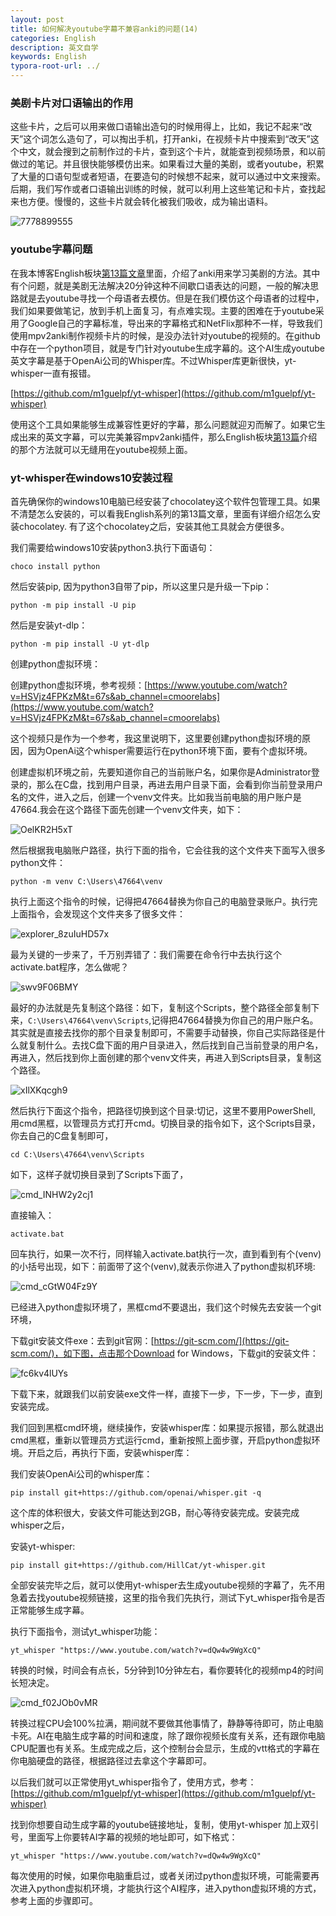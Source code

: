 ```yaml
---
layout: post
title: 如何解决youtube字幕不兼容anki的问题(14)
categories: English
description: 英文自学
keywords: English
typora-root-url: ../
---
```




### 美剧卡片对口语输出的作用

这些卡片，之后可以用来做口语输出造句的时候用得上，比如，我记不起来“改天”这个词怎么造句了，可以掏出手机，打开anki，在视频卡片中搜索到“改天”这个中文，就会搜到之前制作过的卡片，查到这个卡片，就能查到视频场景，和以前做过的笔记。并且很快能够模仿出来。如果看过大量的美剧，或者youtube，积累了大量的口语句型或者短语，在要造句的时候想不起来，就可以通过中文来搜索。后期，我们写作或者口语输出训练的时候，就可以利用上这些笔记和卡片，查找起来也方便。慢慢的，这些卡片就会转化被我们吸收，成为输出语料。

![7778899555](/images/posts/7778899555.gif)

### youtube字幕问题

在我本博客English板块[第13篇文章](https://cs-cn.top/2022/06/10/english-study-series_13/)里面，介绍了anki用来学习美剧的方法。其中有个问题，就是美剧无法解决20分钟这种不间歇口语表达的问题，一般的解决思路就是去youtube寻找一个母语者去模仿。但是在我们模仿这个母语者的过程中，我们如果要做笔记，放到手机上面复习，有点难实现。主要的困难在于youtube采用了Google自己的字幕标准，导出来的字幕格式和NetFlix那种不一样，导致我们使用mpv2anki制作视频卡片的时候，是没办法针对youtube的视频的。在github中存在一个python项目，就是专门针对youtube生成字幕的。这个AI生成youtube英文字幕是基于OpenAi公司的Whisper库。不过Whisper库更新很快，yt-whisper一直有报错。

[https://github.com/m1guelpf/yt-whisper](https://github.com/m1guelpf/yt-whisper)

使用这个工具如果能够生成兼容性更好的字幕，那么问题就迎刃而解了。如果它生成出来的英文字幕，可以完美兼容mpv2anki插件，那么English板块[第13篇](https://cs-cn.top/2022/06/10/english-study-series_13/)介绍的那个方法就可以无缝用在youtube视频上面。



### yt-whisper在windows10安装过程

首先确保你的windows10电脑已经安装了chocolatey这个软件包管理工具。如果不清楚怎么安装的，可以看我English系列的第13篇文章，里面有详细介绍怎么安装chocolatey. 有了这个chocolatey之后，安装其他工具就会方便很多。

我们需要给windows10安装python3.执行下面语句：

```shell
choco install python
```

然后安装pip, 因为python3自带了pip，所以这里只是升级一下pip：

```shell
python -m pip install -U pip
```

然后是安装yt-dlp：

```shell
python -m pip install -U yt-dlp
```



创建python虚拟环境：

创建python虚拟环境，参考视频：[https://www.youtube.com/watch?v=HSVjz4FPKzM&t=67s&ab_channel=cmoorelabs](https://www.youtube.com/watch?v=HSVjz4FPKzM&t=67s&ab_channel=cmoorelabs)

这个视频只是作为一个参考，我这里说明下，这里要创建python虚拟环境的原因，因为OpenAi这个whisper需要运行在python环境下面，要有个虚拟环境。

创建虚拟机环境之前，先要知道你自己的当前账户名，如果你是Administrator登录的，那么在C盘，找到用户目录，再进去用户目录下面，会看到你当前登录用户名的文件，进入之后，创建一个venv文件夹。比如我当前电脑的用户账户是47664.我会在这个路径下面先创建一个venv文件夹，如下：

![OelKR2H5xT](/images/posts/OelKR2H5xT.png)

然后根据我电脑账户路径，执行下面的指令，它会往我的这个文件夹下面写入很多python文件：

```shell
python -m venv C:\Users\47664\venv
```

执行上面这个指令的时候，记得把47664替换为你自己的电脑登录账户。执行完上面指令，会发现这个文件夹多了很多文件：

![explorer_8zuIuHD57x](/images/posts/explorer_8zuIuHD57x.png)

最为关键的一步来了，千万别弄错了：我们需要在命令行中去执行这个activate.bat程序，怎么做呢？

![swv9F06BMY](/images/posts/swv9F06BMY.png)

最好的办法就是先复制这个路径：如下，复制这个Scripts，整个路径全部复制下来，`C:\Users\47664\venv\Scripts`,记得把47664替换为你自己的用户账户名。其实就是直接去找你的那个目录复制即可，不需要手动替换，你自己实际路径是什么就复制什么。去找C盘下面的用户目录进入，然后找到自己当前登录的用户名，再进入，然后找到你上面创建的那个venv文件夹，再进入到Scripts目录，复制这个路径。

![xIlXKqcgh9](/images/posts/xIlXKqcgh9.png)

然后执行下面这个指令，把路径切换到这个目录:切记，这里不要用PowerShell, 用cmd黑框，以管理员方式打开cmd。切换目录的指令如下，这个Scripts目录，你去自己的C盘复制即可，

```shell
cd C:\Users\47664\venv\Scripts
```

如下，这样子就切换目录到了Scripts下面了，

![cmd_INHW2y2cj1](/images/posts/cmd_INHW2y2cj1.png)

直接输入：

```shell
activate.bat
```

回车执行，如果一次不行，同样输入activate.bat执行一次，直到看到有个(venv)的小括号出现，如下：前面带了这个(venv),就表示你进入了python虚拟机环境:

![cmd_cGtW04Fz9Y](/images/posts/cmd_cGtW04Fz9Y.png)

已经进入python虚拟环境了，黑框cmd不要退出，我们这个时候先去安装一个git环境，

下载git安装文件exe：去到git官网：[https://git-scm.com/](https://git-scm.com/)，如下图，点击那个Download for Windows，下载git的安装文件：

![fc6kv4lUYs](/images/posts/fc6kv4lUYs.png)

下载下来，就跟我们以前安装exe文件一样，直接下一步，下一步，下一步，直到安装完成。

我们回到黑框cmd环境，继续操作，安装whisper库：如果提示报错，那么就退出cmd黑框，重新以管理员方式运行cmd，重新按照上面步骤，开启python虚拟环境。开启之后，再执行下面，安装whisper库：

我们安装OpenAi公司的whisper库：

```shell
pip install git+https://github.com/openai/whisper.git -q
```

这个库的体积很大，安装文件可能达到2GB，耐心等待安装完成。安装完成whisper之后，

安装yt-whisper:

```shell
pip install git+https://github.com/HillCat/yt-whisper.git
```



全部安装完毕之后，就可以使用yt-whisper去生成youtube视频的字幕了，先不用急着去找youtube视频链接，这里的指令我们先执行，测试下yt_whisper指令是否正常能够生成字幕。

执行下面指令，测试yt_whisper功能：

```shell
yt_whisper "https://www.youtube.com/watch?v=dQw4w9WgXcQ"
```

转换的时候，时间会有点长，5分钟到10分钟左右，看你要转化的视频mp4的时间长短决定。

![cmd_f02JOb0vMR](/images/posts/cmd_f02JOb0vMR.png)

转换过程CPU会100%拉满，期间就不要做其他事情了，静静等待即可，防止电脑卡死。AI在电脑生成字幕的时间和速度，除了跟你视频长度有关系，还有跟你电脑CPU配置也有关系。生成完成之后，这个控制台会显示，生成的vtt格式的字幕在你电脑硬盘的路径，根据路径过去拿这个字幕即可。



以后我们就可以正常使用yt_whisper指令了，使用方式，参考：[https://github.com/m1guelpf/yt-whisper](https://github.com/m1guelpf/yt-whisper)

找到你想要自动生成字幕的youtube链接地址，复制，使用yt-whisper 加上双引号，里面写上你要转AI字幕的视频的地址即可，如下格式：

```shell
yt_whisper "https://www.youtube.com/watch?v=dQw4w9WgXcQ"
```

每次使用的时候，如果你电脑重启过，或者关闭过python虚拟环境，可能需要再次进入python虚拟机环境，才能执行这个AI程序，进入python虚拟环境的方式，参考上面的步骤即可。

